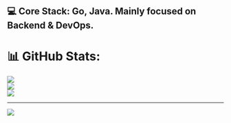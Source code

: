 ## **💻 Core Stack: Go, Java. Mainly focused on Backend & DevOps.**

# 📊 GitHub Stats:
![](https://github-readme-stats.vercel.app/api?username=9anchik&theme=github_dark_dimmed&hide_border=false&include_all_commits=false&count_private=false)<br/>
![](https://nirzak-streak-stats.vercel.app/?user=9anchik&theme=github_dark_dimmed&hide_border=false)<br/>
![](https://github-readme-stats.vercel.app/api/top-langs/?username=9anchik&theme=github_dark_dimmed&hide_border=false&include_all_commits=false&count_private=false&layout=compact)

---
[![](https://visitcount.itsvg.in/api?id=9anchik&icon=0&color=0)](https://visitcount.itsvg.in)
